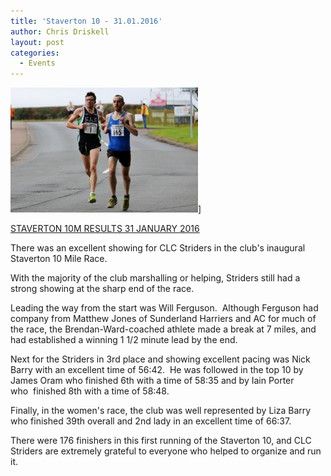 ```yaml
---
title: 'Staverton 10 - 31.01.2016'
author: Chris Driskell
layout: post
categories:
  - Events
---
```

<img src="/images/2016/01/image39-300x200.jpeg" alt="image" />]

[STAVERTON 10M RESULTS 31 JANUARY 2016](/images/2016/01/STAVERTON-10M-RESULTS-31-JANUARY-2016.pdf)

There was an excellent showing for CLC Striders in the club's inaugural Staverton 10 Mile Race.

With the majority of the club marshalling or helping, Striders still had a strong showing at the sharp end of the race.

Leading the way from the start was Will Ferguson.  Although Ferguson had company from Matthew Jones of Sunderland Harriers and AC for much of the race, the Brendan-Ward-coached athlete made a break at 7 miles, and had established a winning 1 1/2 minute lead by the end.

Next for the Striders in 3rd place and showing excellent pacing was Nick Barry with an excellent time of 56:42.  He was followed in the top 10 by James Oram who finished 6th with a time of 58:35 and by Iain Porter who  finished 8th with a time of 58:48.

Finally, in the women's race, the club was well represented by Liza Barry who finished 39th overall and 2nd lady in an excellent time of 66:37.

There were 176 finishers in this first running of the Staverton 10, and CLC Striders are extremely grateful to everyone who helped to organize and run it.

&nbsp;
